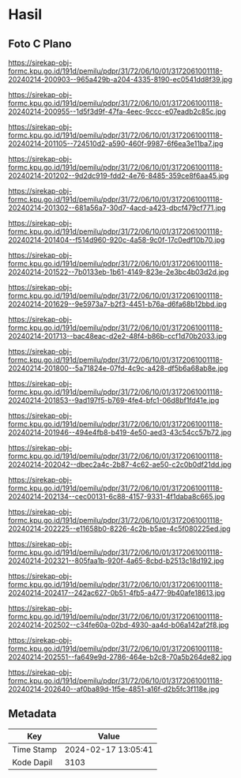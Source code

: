 # Hasil

## Foto C Plano

https://sirekap-obj-formc.kpu.go.id/191d/pemilu/pdpr/31/72/06/10/01/3172061001118-20240214-200903--965a429b-a204-4335-8190-ec0541dd8f39.jpg

https://sirekap-obj-formc.kpu.go.id/191d/pemilu/pdpr/31/72/06/10/01/3172061001118-20240214-200955--1d5f3d9f-47fa-4eec-9ccc-e07eadb2c85c.jpg

https://sirekap-obj-formc.kpu.go.id/191d/pemilu/pdpr/31/72/06/10/01/3172061001118-20240214-201105--724510d2-a590-460f-9987-6f6ea3e11ba7.jpg

https://sirekap-obj-formc.kpu.go.id/191d/pemilu/pdpr/31/72/06/10/01/3172061001118-20240214-201202--9d2dc919-fdd2-4e76-8485-359ce8f6aa45.jpg

https://sirekap-obj-formc.kpu.go.id/191d/pemilu/pdpr/31/72/06/10/01/3172061001118-20240214-201302--681a56a7-30d7-4acd-a423-dbcf479cf771.jpg

https://sirekap-obj-formc.kpu.go.id/191d/pemilu/pdpr/31/72/06/10/01/3172061001118-20240214-201404--f514d960-920c-4a58-9c0f-17c0edf10b70.jpg

https://sirekap-obj-formc.kpu.go.id/191d/pemilu/pdpr/31/72/06/10/01/3172061001118-20240214-201522--7b0133eb-1b61-4149-823e-2e3bc4b03d2d.jpg

https://sirekap-obj-formc.kpu.go.id/191d/pemilu/pdpr/31/72/06/10/01/3172061001118-20240214-201629--9e5973a7-b2f3-4451-b76a-d6fa68b12bbd.jpg

https://sirekap-obj-formc.kpu.go.id/191d/pemilu/pdpr/31/72/06/10/01/3172061001118-20240214-201713--bac48eac-d2e2-48f4-b86b-ccf1d70b2033.jpg

https://sirekap-obj-formc.kpu.go.id/191d/pemilu/pdpr/31/72/06/10/01/3172061001118-20240214-201800--5a71824e-07fd-4c9c-a428-df5b6a68ab8e.jpg

https://sirekap-obj-formc.kpu.go.id/191d/pemilu/pdpr/31/72/06/10/01/3172061001118-20240214-201853--9ad197f5-b769-4fe4-bfc1-06d8bf1fd41e.jpg

https://sirekap-obj-formc.kpu.go.id/191d/pemilu/pdpr/31/72/06/10/01/3172061001118-20240214-201946--494e4fb8-b419-4e50-aed3-43c54cc57b72.jpg

https://sirekap-obj-formc.kpu.go.id/191d/pemilu/pdpr/31/72/06/10/01/3172061001118-20240214-202042--dbec2a4c-2b87-4c62-ae50-c2c0b0df21dd.jpg

https://sirekap-obj-formc.kpu.go.id/191d/pemilu/pdpr/31/72/06/10/01/3172061001118-20240214-202134--cec00131-6c88-4157-9331-4f1daba8c665.jpg

https://sirekap-obj-formc.kpu.go.id/191d/pemilu/pdpr/31/72/06/10/01/3172061001118-20240214-202225--e11658b0-8226-4c2b-b5ae-4c5f080225ed.jpg

https://sirekap-obj-formc.kpu.go.id/191d/pemilu/pdpr/31/72/06/10/01/3172061001118-20240214-202321--805faa1b-920f-4a65-8cbd-b2513c18d192.jpg

https://sirekap-obj-formc.kpu.go.id/191d/pemilu/pdpr/31/72/06/10/01/3172061001118-20240214-202417--242ac627-0b51-4fb5-a477-9b40afe18613.jpg

https://sirekap-obj-formc.kpu.go.id/191d/pemilu/pdpr/31/72/06/10/01/3172061001118-20240214-202502--c34fe60a-02bd-4930-aa4d-b06a142af2f8.jpg

https://sirekap-obj-formc.kpu.go.id/191d/pemilu/pdpr/31/72/06/10/01/3172061001118-20240214-202551--fa649e9d-2786-464e-b2c8-70a5b264de82.jpg

https://sirekap-obj-formc.kpu.go.id/191d/pemilu/pdpr/31/72/06/10/01/3172061001118-20240214-202640--af0ba89d-1f5e-4851-a16f-d2b5fc3f118e.jpg


## Metadata

| Key        | Value               |
| ---------- | ------------------- |
| Time Stamp | 2024-02-17 13:05:41 |
| Kode Dapil | 3103                |



